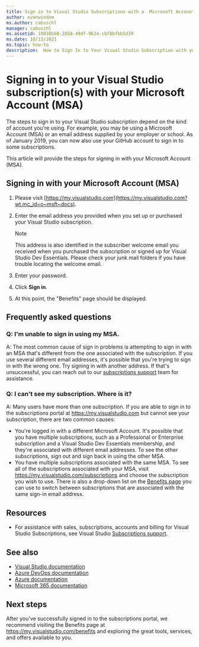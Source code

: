 ```yaml
---
title: Sign in to Visual Studio Subscriptions with a  Microsoft Account | Microsoft Docs
author: evanwindom
ms.author: cabuschl  
manager: cabuschl
ms.assetid: 19038bb0-2858-49df-9624-cbf8bfbb5d39
ms.date: 10/13/2021
ms.topic: how-to
description:  How to Sign In to Your Visual Studio Subscription with your Microsoft Account (MSA)
---
```


# Signing in to your Visual Studio subscription(s) with your Microsoft Account (MSA)
The steps to sign in to your Visual Studio subscription depend on the kind of account you're using.  For example, you may be using a Microsoft Account (MSA) or an email address supplied by your employer or school.  As of January 2019, you can now also use your GitHub account to sign in to some subscriptions. 

This article will provide the steps for signing in with your Microsoft Account (MSA).

## Signing in with your Microsoft Account (MSA)
1. Please visit [https://my.visualstudio.com](https://my.visualstudio.com?wt.mc_id=o~msft~docs).
2. Enter the email address you provided when you set up or purchased your Visual Studio subscription.

   > [!NOTE]
   > This address is also identified in the subscriber welcome email you received when you purchased the subscription or signed up for Visual Studio Dev Essentials. Please check your junk mail folders if you have trouble locating the welcome email.

3. Enter your password.
4. Click **Sign in**.
5. At this point, the "Benefits" page should be displayed.

## Frequently asked questions
### Q:  I'm unable to sign in using my MSA.  
A:  The most common cause of sign in problems is attempting to sign in with an MSA that's different from the one associated with the subscription.  If you use several different email addresses, it's possible that you're trying to sign in with the wrong one.  Try signing in with another address.  If that's unsuccessful, you can reach out to our [subscriptions support](https://visualstudio.microsoft.com/subscriptions/support/) team for assistance.  

### Q:  I can't see my subscription. Where is it?
A:  Many users have more than one subscription.  If you are able to sign in to the subscriptions portal at https://my.visualstudio.com but cannot see your subscription, there are two common causes:
- You're logged in with a different Microsoft Account.  It's possible that you have multiple subscriptions, such as a Professional or Enterprise subscription and a Visual Studio Dev Essentials membership, and they're associated with different email addresses. To see the other subscriptions, sign out and sign back in using the other MSA.
- You have multiple subscriptions associated with the same MSA.  To see all of the subscriptions associated with your MSA, visit https://my.visualstudio.com/subscriptions and choose the subscription you wish to use. There is also a drop-down list on the [Benefits page](https://my.visualstudio.com/benefits) you can use to switch between subscriptions that are associated with the same sign-in email address.

## Resources 
- For assistance with sales, subscriptions, accounts and billing for Visual Studio Subscriptions, see Visual Studio [Subscriptions support](https://aka.ms/vssubscriberhelp).

## See also
- [Visual Studio documentation](/visualstudio/)
- [Azure DevOps documentation](/azure/devops/)
- [Azure documentation](/azure/)
- [Microsoft 365 documentation](/microsoft-365/)

## Next steps
After you've successfully signed in to the subscriptions portal, we recommend visiting the Benefits page at https://my.visualstudio.com/benefits and exploring the great tools, services, and offers available to you.